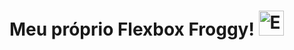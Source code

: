# Meu próprio Flexbox Froggy! <img src="https://images.emojiterra.com/google/android-10/512px/1f438.png" alt="Emoji de Sapo" width="40px">

